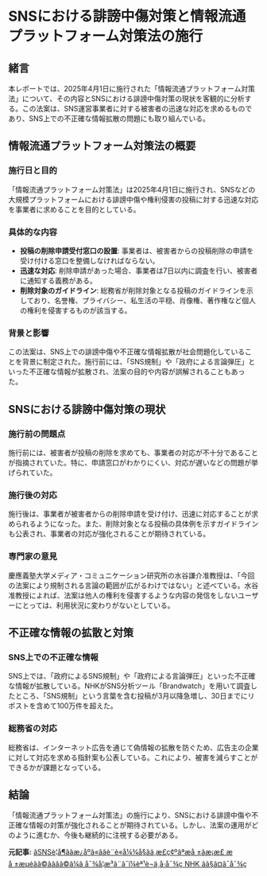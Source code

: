 # SNSにおける誹謗中傷対策と情報流通プラットフォーム対策法の施行

## 緒言

本レポートでは、2025年4月1日に施行された「情報流通プラットフォーム対策法」について、その内容とSNSにおける誹謗中傷対策の現状を客観的に分析する。この法案は、SNS運営事業者に対する被害者の迅速な対応を求めるものであり、SNS上での不正確な情報拡散の問題にも取り組んでいる。

## 情報流通プラットフォーム対策法の概要

### 施行日と目的

「情報流通プラットフォーム対策法」は2025年4月1日に施行され、SNSなどの大規模プラットフォームにおける誹謗中傷や権利侵害の投稿に対する迅速な対応を事業者に求めることを目的としている。

### 具体的な内容

- **投稿の削除申請受付窓口の設置**: 事業者は、被害者からの投稿削除の申請を受け付ける窓口を整備しなければならない。
- **迅速な対応**: 削除申請があった場合、事業者は7日以内に調査を行い、被害者に通知する義務がある。
- **削除対象のガイドライン**: 総務省が削除対象となる投稿のガイドラインを示しており、名誉権、プライバシー、私生活の平穏、肖像権、著作権など個人の権利を侵害するものが該当する。

### 背景と影響

この法案は、SNS上での誹謗中傷や不正確な情報拡散が社会問題化していることを背景に制定された。施行前には、「SNS規制」や「政府による言論弾圧」といった不正確な情報が拡散され、法案の目的や内容が誤解されることもあった。

## SNSにおける誹謗中傷対策の現状

### 施行前の問題点

施行前には、被害者が投稿の削除を求めても、事業者の対応が不十分であることが指摘されていた。特に、申請窓口がわかりにくい、対応が遅いなどの問題が挙げられていた。

### 施行後の対応

施行後は、事業者が被害者からの削除申請を受け付け、迅速に対応することが求められるようになった。また、削除対象となる投稿の具体例を示すガイドラインも公表され、事業者の対応が強化されることが期待されている。

### 専門家の意見

慶應義塾大学メディア・コミュニケーション研究所の水谷謙介准教授は、「今回の法案により規制される言論の範囲が広がるわけではない」と述べている。水谷准教授によれば、法案は他人の権利を侵害するような内容の発信をしないユーザーにとっては、利用状況に変わりがないとしている。

## 不正確な情報の拡散と対策

### SNS上での不正確な情報

SNS上では、「政府によるSNS規制」や「政府による言論弾圧」といった不正確な情報が拡散している。NHKがSNS分析ツール「Brandwatch」を用いて調査したところ、「SNS規制」という言葉を含む投稿が3月以降急増し、30日までにリポストを含めて100万件を超えた。

### 総務省の対応

総務省は、インターネット広告を通じて偽情報の拡散を防ぐため、広告主の企業に対して対応を求める指針案も公表している。これにより、被害を減らすことができるかが課題となっている。

## 結論

「情報流通プラットフォーム対策法」の施行により、SNSにおける誹謗中傷や不正確な情報の対策が強化されることが期待されている。しかし、法案の運用がどのように進むか、今後も継続的に注視する必要がある。

**元記事:** [ãSNSè¦å¶ããæ¿åºã«ããè¨è«å¼¾å§ãä¸æ­£ç¢ºãªæå ±ãæ¡æ£ æå ±æµéãã©ãããã©ã¼ã å¯¾å¦æ³ã¨ã¯ï¼èª¹è¬ä¸­å·å¯¾ç­ NHK ãã§ã¤ã¯å¯¾ç­](https://www3.nhk.or.jp/news/html/20250401/k10014766431000.html)